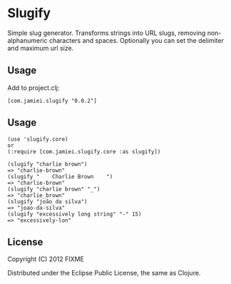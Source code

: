# Slugify

Simple slug generator. Transforms strings into URL slugs, removing non-alphanumeric characters and spaces. Optionally you can set the delimiter and maximum url size.

## Usage
Add to project.clj:

    [com.jamiei.slugify "0.0.2"]

## Usage

    (use 'slugify.core)
    or 
    (:require [com.jamiei.slugify.core :as slugify])

    (slugify "charlie brown")
    => "charlie-brown"
    (slugify "    Charlie Brown    ")
    => "charlie-brown"
    (slugify "charlie brown" "_")
    => "charlie_brown"
    (slugify "joão da silva")
    => "joao-da-silva"
    (slugify "excessively long string" "-" 15)
    => "excessively-lon"

## License

Copyright (C) 2012 FIXME

Distributed under the Eclipse Public License, the same as Clojure.
